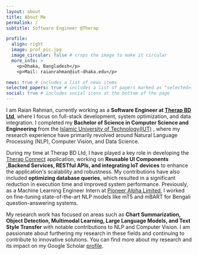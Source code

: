 ```yaml
---
layout: about
title: About Me
permalink: /
subtitle: Software Engineer @Therap

profile:
  align: right
  image: prof_pic.jpg
  image_circular: false # crops the image to make it circular
  more_info: >
    <p>Dhaka, Bangladesh</p>
    <p>Mail: raianrahman@iut-dhaka.edu</p>

news: true # includes a list of news items
selected_papers: true # includes a list of papers marked as "selected={true}"
social: true # includes social icons at the bottom of the page
---
```


I am Raian Rahman, currently working as a **Software Engineer at [Therap BD Ltd](https://therapbd.com/)**, where I focus on full-stack development, system optimization, and data integration. I completed my **Bachelor of Science in Computer Science and Engineering** from the [Islamic University of Technology(IUT)](https://cse.iutoic-dhaka.edu/) , where my research experience have primarily revolved around Natural Language Processing (NLP), Computer Vision, and Data Science.

During my time at Therap BD Ltd, I have played a key role in developing the [Therap Connect](https://www.therapconnect.net/) application, working on **Reusable UI Components ,Backend Services, RESTful APIs, and integrating IoT devices** to enhance the application's scalability and robustness. My contributions have also included **optimizing database queries**, which resulted in a significant reduction in execution time and improved system performance. Previously, as a Machine Learning Engineer Intern at [Pioneer Alpha Limited](https://pioneeralpha.com/), I worked on fine-tuning state-of-the-art NLP models like mT5 and mBART for Bengali question-answering systems.

My research work has focused on areas such as **Chart Summarization, Object Detection, Multimodal Learning, Large Language Models, and Text Style Transfer** with notable contributions to NLP and Computer Vision. I am passionate about furthering my research in these fields and continuing to contribute to innovative solutions. You can find more about my research and its impact on my Google Scholar [profile](https://scholar.google.com/citations?user=MiTS-lwAAAAJ&hl=en).
